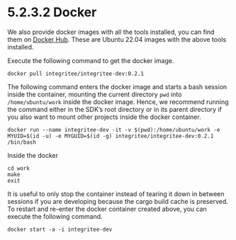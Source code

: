 # 5.2.3.2 Docker

We also provide docker images with all the tools installed, you can find them on [<img src="https://hub.docker.com/favicon.ico" alt="" data-size="line">Docker Hub](https://hub.docker.com/r/integritee/integritee-dev/tags). These are Ubuntu 22.04 images with the above tools installed.

Execute the following command to get the docker image.

```
docker pull integritee/integritee-dev:0.2.1
```

The following command enters the docker image and starts a bash session inside the container, mounting the current directory `pwd` into `/home/ubuntu/work` inside the docker image. Hence, we recommend running the command either in the SDK’s root directory or in its parent directory if you also want to mount other projects inside the docker container.

```
docker run --name integritee-dev -it -v $(pwd):/home/ubuntu/work -e MYUID=$(id -u) -e MYGUID=$(id -g) integritee/integritee-dev:0.2.1 /bin/bash
```

Inside the docker

```
cd work
make 
exit
```



It is useful to only stop the container instead of tearing it down in between sessions if you are developing because the cargo build cache is preserved. To restart and re-enter the docker container created above, you can execute the following command.

```
docker start -a -i integritee-dev
```

